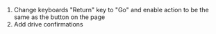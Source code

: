 1. Change keyboards "Return" key to "Go" and enable action to be the same as the button on the page
2. Add drive confirmations
